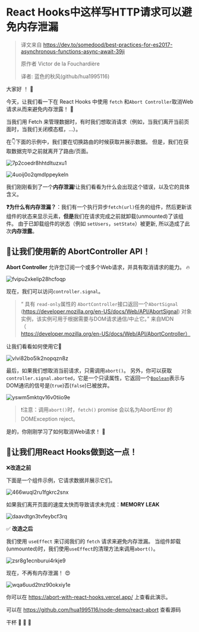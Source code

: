 # React Hooks中这样写HTTP请求可以避免内存泄漏

> 译文来自 https://dev.to/somedood/best-practices-for-es2017-asynchronous-functions-async-await-39ji
> 
> 原作者 Victor de la Fouchardière
> 
> 译者: 蓝色的秋风(github/hua1995116)

大家好 ！ 👋

今天，让我们看一下在 React Hooks 中使用 `fetch` 和`Abort Controller`取消Web请求从而来避免内存泄露！ 🤗

当我们用 Fetch 来管理数据时，有时我们想取消请求（例如，当我们离开当前页面时，当我们关闭模态框，...）。

在👇下面的示例中，我们要在切换路由的时候获取并展示数据。 但是，我们在获取数据完毕之前就离开了路由/页面。

![7p2coedr8hhtdltuzxu1](https://s3.qiufengh.com/blog/7p2coedr8hhtdltuzxu1.gif)

![4uoij0o2qmdlppeykeln](https://s3.qiufengh.com/blog/4uoij0o2qmdlppeykeln.png)

我们刚刚看到了一个**内存泄漏**!让我们看看为什么会出现这个错误，以及它的具体含义。

**❓为什么有内存泄漏？**：我们有一个执行异步`fetch(url)`任务的组件，然后更新该组件的状态来显示元素，**但是**我们在请求完成之前就卸载(unmounted)了该组件。 由于已卸载组件的状态（例如 `setUsers`，`setState`）被更新, 所以造成了此次**内存泄露**。

## 🚀让我们使用新的 AbortController API！

**Abort Controller** 允许您订阅一个或多个Web请求，并具有取消请求的能力。 🔥

![fvipu2xkelip28hcfoqp](https://s3.qiufengh.com/blog/fvipu2xkelip28hcfoqp.png)

现在，我们可以访问`controller.signal`。

> “ 具有 `read-only`属性的 `AbortController`接口返回一个`AbortSignal` (https://developer.mozilla.org/en-US/docs/Web/API/AbortSignal) 对象实例，该实例可用于根据需要与DOM请求通信/中止它。”   来自MDN（https://developer.mozilla.org/en-US/docs/Web/API/AbortController）

让我们看看如何使用它💪

![vlvi82bo5lk2nopqzn8z](https://s3.qiufengh.com/blog/vlvi82bo5lk2nopqzn8z.png)

最后，如果我们想取消当前请求，只需调用`abort()`。 另外，你可以获取`controller.signal.aborted`，它是一个只读属性，它返回一个[`Boolean`](https://developer.mozilla.org/zh-CN/docs/Web/API/Boolean)表示与DOM通讯的信号是(`true`)否(`false`)已被放弃。

![yswm5mktqv16v0tiio9e](https://s3.qiufengh.com/blog/yswm5mktqv16v0tiio9e.png)

> ❗️注意：调用`abort()`时，`fetch()` promise 会以名为AbortError 的 DOMException reject。

是的，你刚刚学习了如何取消Web请求！ 👏

## 🤩让我们用React Hooks做到这一点！

❌**改造之前**

下面是一个组件示例，它请求数据并展示它们。

![466wuql2ru1fgkrc2snx](https://s3.qiufengh.com/blog/466wuql2ru1fgkrc2snx.jpeg)

如果我们离开页面的速度太快而导致请求未完成：**MEMORY LEAK**

![daavdtgn3tvfeybcf3rq](https://s3.qiufengh.com/blog/daavdtgn3tvfeybcf3rq.png)

✅ **改造之后**

我们使用 `useEffect` 来订阅我们的 `fetch` 请求来避免内存泄漏。 当组件卸载(unmounted)时，我们使用`useEffect`的清理方法来调用`abort()`。

![zsr8g1ecnburui4rkje9](https://s3.qiufengh.com/blog/zsr8g1ecnburui4rkje9.png)

现在，不再有内存泄漏！ 😍

![wqa6uud2tnz90okxiy1e](https://s3.qiufengh.com/blog/wqa6uud2tnz90okxiy1e.gif)

你可以在 https://abort-with-react-hooks.vercel.app/ 上查看此演示。

可以在 https://github.com/hua1995116/node-demo/react-abort 查看源码

干杯 🍻 🍻 🍻

